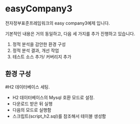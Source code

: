# easyCompany3
전자정부표준프레임워크의 easy company3예제 입니다.

기본적인 내용은 거의 동일하고, 다음 세 가지를 추가 진행하고 있습니다.

1. 정적 분석을 감안한 환경 구성
1. 정적 분석 결과, 개선 작업
1. 테스트 소스 추가/ 커버리지 추가

## 환경 구성

#H2 데이터베이스 세팅.
- H2 데이터베이스의 Mysql 호환 모드로 설정.
- 다운로드 받은 뒤 실행
- 다음의 모드로 실행함
- 스크립트(script_h2.sql)를 참조해서 테이블 생성함